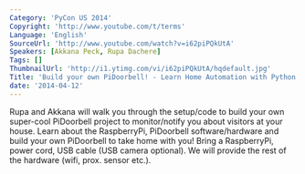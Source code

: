```yaml
---
Category: 'PyCon US 2014'
Copyright: 'http://www.youtube.com/t/terms'
Language: 'English'
SourceUrl: 'http://www.youtube.com/watch?v=i62piPQkUtA'
Speakers: [Akkana Peck, Rupa Dachere]
Tags: []
ThumbnailUrl: 'http://i1.ytimg.com/vi/i62piPQkUtA/hqdefault.jpg'
Title: 'Build your own PiDoorbell! - Learn Home Automation with Python'
date: '2014-04-12'
---
```

Rupa and Akkana will walk you through the setup/code to build your own super-cool PiDoorbell project to monitor/notify you about visitors at your house.
 Learn about the RaspberryPi, PiDoorbell software/hardware and build your own PiDoorbell to take home with you!
Bring a RaspberryPi, power cord, USB cable (USB camera optional). We will provide the rest of the hardware (wifi, prox. sensor etc.).
